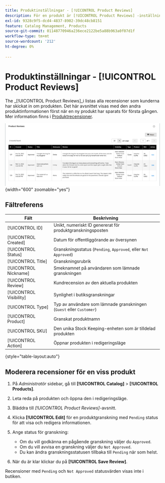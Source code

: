 ```yaml
---
title: Produktinställningar - [!UICONTROL Product Reviews]
description: För en produkt är [!UICONTROL Product Reviews] -inställningarna ger åtkomst till inskickade granskningar för produkten och redigerar status för väntande granskningar.
exl-id: 9328c9f5-dcd4-4837-8902-39dc48cb8151
feature: Catalog Management, Products
source-git-commit: 01148770946a236ece2122be5a88b963a0f07d1f
workflow-type: tm+mt
source-wordcount: '212'
ht-degree: 0%

---
```


# Produktinställningar - [!UICONTROL Product Reviews]

The _[!UICONTROL Product Reviews]_i listas alla recensioner som kunderna har skickat in om produkten. Det här avsnittet visas med den andra produktinformationen först när en ny produkt har sparats för första gången. Mer information finns i [Produktrecensioner](../merchandising-promotions/product-reviews.md).

![Produktrecensioner](./assets/product-review.png){width="600" zoomable="yes"}

## Fältreferens

| Fält | Beskrivning |
|--- |--- |
| [!UICONTROL ID] | Unikt, numeriskt ID genererat för produktgranskningsposten |
| [!UICONTROL Created] | Datum för offentliggörande av översynen |
| [!UICONTROL Status] | Granskningsstatus (`Pending`, `Approved`, eller `Not Approved`) |
| [!UICONTROL Title] | Granskningsrubrik |
| [!UICONTROL Nickname] | Smeknamnet på användaren som lämnade granskningen |
| [!UICONTROL Review] | Kundrecension av den aktuella produkten |
| [!UICONTROL Visibility] | Synlighet i butiksgranskningar |
| [!UICONTROL Type] | Typ av användare som lämnade granskningen (`Guest` eller `Customer`) |
| [!UICONTROL Product] | Granskat produktnamn |
| [!UICONTROL SKU] | Den unika Stock Keeping-enheten som är tilldelad produkten |
| [!UICONTROL Action] | Öppnar produkten i redigeringsläge |

{style="table-layout:auto"}

## Moderera recensioner för en viss produkt

1. På _Administratör_ sidebar, gå till **[!UICONTROL Catalog]** > **[!UICONTROL Products]**.

1. Leta reda på produkten och öppna den i redigeringsläge.

1. Bläddra till _[!UICONTROL Product Reviews]_-avsnitt.

1. Klicka **[!UICONTROL Edit]** för en produktgranskning med `Pending` status för att visa och redigera informationen.

1. Ange status för granskning:

   - Om du vill godkänna en pågående granskning väljer du `Approved`.
   - Om du vill avvisa en granskning väljer du `Not Approved`.
   - Du kan ändra granskningsstatusen tillbaka till `Pending` när som helst.

1. När du är klar klickar du på **[!UICONTROL Save Review]**.

Recensioner med `Pending` och `Not Approved` statusvärden visas inte i butiken.
